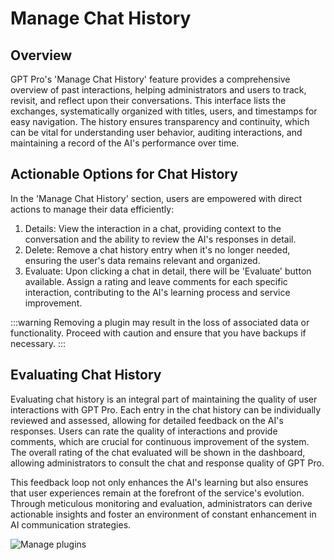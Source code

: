 # Manage Chat History

## Overview

GPT Pro's 'Manage Chat History' feature provides a comprehensive overview of past interactions, helping administrators and users to track, revisit, and reflect upon their conversations. This interface lists the exchanges, systematically organized with titles, users, and timestamps for easy navigation. The history ensures transparency and continuity, which can be vital for understanding user behavior, auditing interactions, and maintaining a record of the AI's performance over time.



## Actionable Options for Chat History

In the 'Manage Chat History' section, users are empowered with direct actions to manage their data efficiently:

1. Details: View the interaction in a chat, providing context to the conversation and the ability to review the AI's responses in detail.
2. Delete: Remove a chat history entry when it's no longer needed, ensuring the user's data remains relevant and organized.
3. Evaluate: Upon clicking a chat in detail, there will be 'Evaluate' button available. Assign a rating and leave comments for each specific interaction, contributing to the AI's learning process and service improvement.

:::warning
Removing a plugin may result in the loss of associated data or functionality. Proceed with caution and ensure that you have backups if necessary.
:::

## Evaluating Chat History

Evaluating chat history is an integral part of maintaining the quality of user interactions with GPT Pro. Each entry in the chat history can be individually reviewed and assessed, allowing for detailed feedback on the AI's responses. Users can rate the quality of interactions and provide comments, which are crucial for continuous improvement of the system. The overall rating of the chat evaluated will be shown in the dashboard, allowing administrators to consult the chat and response quality of GPT Pro.

This feedback loop not only enhances the AI's learning but also ensures that user experiences remain at the forefront of the service's evolution. Through meticulous monitoring and evaluation, administrators can derive actionable insights and foster an environment of constant enhancement in AI communication strategies.

![Manage plugins](/assets/img/gpt/plugins.png)